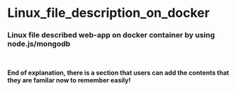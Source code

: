 # Linux_file_description_on_docker
<h3>Linux file described web-app on docker container by using node.js/mongodb</h3><br>

<b>End of explanation, there is a section that users can add the contents that they are familar now to remember easily!</b><br>


